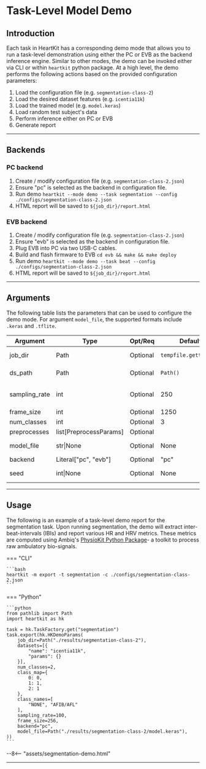 # Task-Level Model Demo

## <span class="sk-h2-span">Introduction </span>

Each task in HeartKit has a corresponding demo mode that allows you to run a task-level demonstration using either the PC or EVB as the backend inference engine. Similar to other modes, the demo can be invoked either via CLI or within `heartkit` python package. At a high level, the demo performs the following actions based on the provided configuration parameters:

1. Load the configuration file (e.g. `segmentation-class-2`)
1. Load the desired dataset features (e.g. `icentia11k`)
1. Load the trained model (e.g. `model.keras`)
1. Load random test subject's data
1. Perform inference either on PC or EVB
1. Generate report

---

## <span class="sk-h2-span">Backends</span>

### PC backend

1. Create / modify configuration file (e.g. `segmentation-class-2.json`)
1. Ensure "pc" is selected as the backend in configuration file.
1. Run demo `heartkit --mode demo --task segmentation --config ./configs/segmentation-class-2.json`
1. HTML report will be saved to `${job_dir}/report.html`

### EVB backend

1. Create / modify configuration file (e.g. `segmentation-class-2.json`)
1. Ensure "evb" is selected as the backend in configuration file.
1. Plug EVB into PC via two USB-C cables.
1. Build and flash firmware to EVB `cd evb && make && make deploy`
1. Run demo `heartkit --mode demo --task beat --config ./configs/segmentation-class-2.json`
1. HTML report will be saved to `${job_dir}/report.html`

---

## <span class="sk-h2-span">Arguments </span>

The following table lists the parameters that can be used to configure the demo mode. For argument `model_file`, the supported formats include `.keras` and `.tflite`.

| Argument | Type | Opt/Req | Default | Description |
| --- | --- | --- | --- | --- |
| job_dir | Path | Optional | `tempfile.gettempdir` | Job output directory |
| ds_path | Path | Optional | `Path()` | Dataset base directory |
| sampling_rate | int | Optional | 250 | Target sampling rate (Hz) |
| frame_size | int | Optional | 1250 | Frame size |
| num_classes | int | Optional | 3 | # of classes |
| preprocesses | list[PreprocessParams] | Optional |  | Preprocesses |
| model_file | str\|None | Optional | None | Path to model file |
| backend | Literal["pc", "evb"] | Optional | "pc" | Backend |
| seed | int\|None | Optional | None | Random state seed |

---

## <span class="sk-h2-span">Usage </span>

The following is an example of a task-level demo report for the segmentation task. Upon running segmentation, the demo will extract inter-beat-intervals (IBIs) and report various HR and HRV metrics. These metrics are computed using Ambiq's [PhysioKit Python Package](https://ambiqai.github.io/physiokit)- a toolkit to process raw ambulatory bio-signals.

=== "CLI"

    ```bash
    heartkit -m export -t segmentation -c ./configs/segmentation-class-2.json
    ```

=== "Python"

    ```python
    from pathlib import Path
    import heartkit as hk

    task = hk.TaskFactory.get("segmentation")
    task.export(hk.HKDemoParams(
        job_dir=Path("./results/segmentation-class-2"),
        datasets=[{
            "name": "icentia11k",
            "params": {}
        }],
        num_classes=2,
        class_map={
            0: 0,
            1: 1,
            2: 1
        },
        class_names=[
            "NONE", "AFIB/AFL"
        ],
        sampling_rate=100,
        frame_size=256,
        backend="pc",
        model_file=Path("./results/segmentation-class-2/model.keras"),
    ))
    ```

<div class="sk-plotly-graph-div">
--8<-- "assets/segmentation-demo.html"
</div>

---
